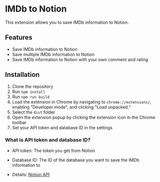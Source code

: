 # IMDb to Notion

This extension allows you to save IMDb information to Notion.

## Features

- Save IMDb information to Notion
- Save multiple IMDb information to Notion
- Save IMDb information to Notion with your own comment and rating

## Installation

1. Clone the repository
2. Run `npm install`
3. Run `npm run build`
4. Load the extension in Chrome by navigating to `chrome://extensions/`, enabling "Developer mode", and clicking "Load unpacked."
5. Select the `dist` folder
6. Open the extension popup by clicking the extension icon in the Chrome toolbar
7. Set your API token and database ID in the settings

### What is API token and database ID?

- API token: The token you get from Notion
- Database ID: The ID of the database you want to save the IMDb information to

- Details: [Notion API](https://developers.notion.com/docs/create-a-notion-integration)
